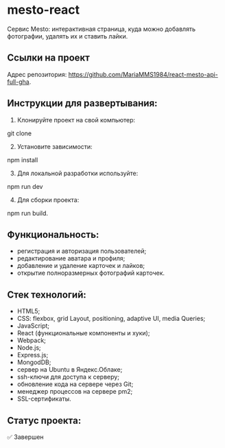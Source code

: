 # mesto-react

Сервис Mesto: интерактивная страница, куда можно добавлять фотографии, удалять их и ставить лайки.

## Ссылки на проект

Адрес репозитория: https://github.com/MariaMMS1984/react-mesto-api-full-gha.

## Инструкции для развертывания:

1. Клонируйте проект на свой компьютер:

git clone 

2. Установите зависимости:

npm install

3. Для локальной разработки используйте:

npm run dev

4. Для сборки проекта:

npm run build.

## Функциональность:
- регистрация и авторизация пользователей;
- редактирование аватара и профиля;
- добавление и удаление карточек и лайков;
- открытие полноразмерных фотографий карточек.

## Стек технологий:
- HTML5;
- CSS:
   flexbox,
  grid Layout,
  positioning,
  adaptive UI,
  media Queries;
- JavaScript;
- React (функциональные компоненты и хуки);
- Webpack;
- Node.js;
- Express.js;
- MongodDB;
- сервер на Ubuntu в Яндекс.Облаке;
- ssh-ключи для доступа к серверу;
- обновление кода на сервере через Git;
- менеджер процессов на сервере pm2;
- SSL-сертификаты.

## Статус проекта:
✅ Завершен
